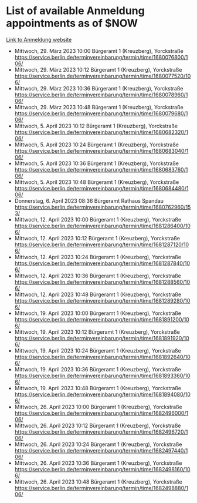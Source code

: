 # List of available Anmeldung appointments as of $NOW
[Link to Anmeldung website](https://service.berlin.de/terminvereinbarung/termin/tag.php?termin=1&anliegen[]=120686&dienstleisterlist=122210,122217,327316,122219,327312,122227,327314,122231,327346,122243,327348,122254,122252,329742,122260,329745,122262,329748,122271,327278,122273,327274,122277,327276,330436,122280,327294,122282,327290,122284,327292,122291,327270,122285,327266,122286,327264,122296,327268,150230,329760,122297,327286,122294,327284,122312,329763,122314,329775,122304,327330,122311,327334,122309,327332,317869,122281,327352,122279,329772,122283,122276,327324,122274,327326,122267,329766,122246,327318,122251,327320,122257,327322,122208,327298,122226,327300&herkunft=http%3A%2F%2Fservice.berlin.de%2Fdienstleistung%2F120686%2F)
- Mittwoch, 29. März 2023 10:00 Bürgeramt 1 (Kreuzberg), Yorckstraße https://service.berlin.de/terminvereinbarung/termin/time/1680076800/106/
- Mittwoch, 29. März 2023 10:12 Bürgeramt 1 (Kreuzberg), Yorckstraße https://service.berlin.de/terminvereinbarung/termin/time/1680077520/106/
- Mittwoch, 29. März 2023 10:36 Bürgeramt 1 (Kreuzberg), Yorckstraße https://service.berlin.de/terminvereinbarung/termin/time/1680078960/106/
- Mittwoch, 29. März 2023 10:48 Bürgeramt 1 (Kreuzberg), Yorckstraße https://service.berlin.de/terminvereinbarung/termin/time/1680079680/106/
- Mittwoch, 5. April 2023 10:12 Bürgeramt 1 (Kreuzberg), Yorckstraße https://service.berlin.de/terminvereinbarung/termin/time/1680682320/106/
- Mittwoch, 5. April 2023 10:24 Bürgeramt 1 (Kreuzberg), Yorckstraße https://service.berlin.de/terminvereinbarung/termin/time/1680683040/106/
- Mittwoch, 5. April 2023 10:36 Bürgeramt 1 (Kreuzberg), Yorckstraße https://service.berlin.de/terminvereinbarung/termin/time/1680683760/106/
- Mittwoch, 5. April 2023 10:48 Bürgeramt 1 (Kreuzberg), Yorckstraße https://service.berlin.de/terminvereinbarung/termin/time/1680684480/106/
- Donnerstag, 6. April 2023 08:36 Bürgeramt Rathaus Spandau https://service.berlin.de/terminvereinbarung/termin/time/1680762960/153/
- Mittwoch, 12. April 2023 10:00 Bürgeramt 1 (Kreuzberg), Yorckstraße https://service.berlin.de/terminvereinbarung/termin/time/1681286400/106/
- Mittwoch, 12. April 2023 10:12 Bürgeramt 1 (Kreuzberg), Yorckstraße https://service.berlin.de/terminvereinbarung/termin/time/1681287120/106/
- Mittwoch, 12. April 2023 10:24 Bürgeramt 1 (Kreuzberg), Yorckstraße https://service.berlin.de/terminvereinbarung/termin/time/1681287840/106/
- Mittwoch, 12. April 2023 10:36 Bürgeramt 1 (Kreuzberg), Yorckstraße https://service.berlin.de/terminvereinbarung/termin/time/1681288560/106/
- Mittwoch, 12. April 2023 10:48 Bürgeramt 1 (Kreuzberg), Yorckstraße https://service.berlin.de/terminvereinbarung/termin/time/1681289280/106/
- Mittwoch, 19. April 2023 10:00 Bürgeramt 1 (Kreuzberg), Yorckstraße https://service.berlin.de/terminvereinbarung/termin/time/1681891200/106/
- Mittwoch, 19. April 2023 10:12 Bürgeramt 1 (Kreuzberg), Yorckstraße https://service.berlin.de/terminvereinbarung/termin/time/1681891920/106/
- Mittwoch, 19. April 2023 10:24 Bürgeramt 1 (Kreuzberg), Yorckstraße https://service.berlin.de/terminvereinbarung/termin/time/1681892640/106/
- Mittwoch, 19. April 2023 10:36 Bürgeramt 1 (Kreuzberg), Yorckstraße https://service.berlin.de/terminvereinbarung/termin/time/1681893360/106/
- Mittwoch, 19. April 2023 10:48 Bürgeramt 1 (Kreuzberg), Yorckstraße https://service.berlin.de/terminvereinbarung/termin/time/1681894080/106/
- Mittwoch, 26. April 2023 10:00 Bürgeramt 1 (Kreuzberg), Yorckstraße https://service.berlin.de/terminvereinbarung/termin/time/1682496000/106/
- Mittwoch, 26. April 2023 10:12 Bürgeramt 1 (Kreuzberg), Yorckstraße https://service.berlin.de/terminvereinbarung/termin/time/1682496720/106/
- Mittwoch, 26. April 2023 10:24 Bürgeramt 1 (Kreuzberg), Yorckstraße https://service.berlin.de/terminvereinbarung/termin/time/1682497440/106/
- Mittwoch, 26. April 2023 10:36 Bürgeramt 1 (Kreuzberg), Yorckstraße https://service.berlin.de/terminvereinbarung/termin/time/1682498160/106/
- Mittwoch, 26. April 2023 10:48 Bürgeramt 1 (Kreuzberg), Yorckstraße https://service.berlin.de/terminvereinbarung/termin/time/1682498880/106/
